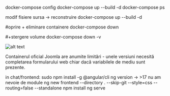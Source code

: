 docker-compose config
docker-compose up --build -d
docker-compose ps

modif fisiere sursa -> reconstruire
docker-compose up --build -d

#oprire + eliminare containere
docker-compose down

#+stergere volume
docker-compose down -v 

![alt text](image.png)

Containerul oficial Joomla are anumite limitări - unele versiuni necesită completarea formularului web chiar dacă variabilele de mediu sunt prezente.

in chat/frontend:
sudo npm install -g @angular/cli
ng version -> >17 nu am nevoie de module
ng new frontend --directory . --skip-git --style=css --routing=false --standalone
npm install
ng serve

